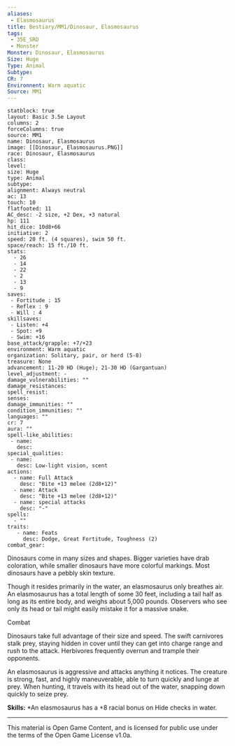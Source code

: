```yaml
---
aliases:
 - Elasmosaurus
title: Bestiary/MM1/Dinosaur, Elasmosaurus
tags: 
 - 35E_SRD
 - Monster
Monster: Dinosaur, Elasmosaurus
Size: Huge
Type: Animal
Subtype: 
CR: 7
Environnent: Warm aquatic
Source: MM1
---
```


```statblock
statblock: true
layout: Basic 3.5e Layout
columns: 2
forceColumns: true
source: MM1 
name: Dinosaur, Elasmosaurus
image: [[Dinosaur, Elasmosaurus.PNG]]
race: Dinosaur, Elasmosaurus
class: 
level: 
size: Huge
type: Animal
subtype: 
alignment: Always neutral
ac: 13
touch: 10
flatfooted: 11
AC_desc: -2 size, +2 Dex, +3 natural
hp: 111
hit_dice: 10d8+66
initiative: 2
speed: 20 ft. (4 squares), swim 50 ft.
space/reach: 15 ft./10 ft.
stats:
  - 26
  - 14
  - 22
  - 2
  - 13
  - 9
saves:
 - Fortitude : 15
 - Reflex : 9
 - Will : 4
skillsaves:
 - Listen: +4
 - Spot: +9
 - Swim: +16
base_attack/grapple: +7/+23
environment: Warm aquatic
organization: Solitary, pair, or herd (5-8)
treasure: None
advancement: 11-20 HD (Huge); 21-30 HD (Gargantuan)
level_adjustment: -
damage_vulnerabilities: ""
damage_resistances: 
spell_resist: 
senses: 
damage_immunities: ""
condition_immunities: ""
languages: ""
cr: 7
aura: ""
spell-like_abilities:
 - name: 
   desc: 
special_qualities:
 - name:
   desc: Low-light vision, scent
actions:
  - name: Full Attack
    desc: "Bite +13 melee (2d8+12)"
  - name: Attack
    desc: "Bite +13 melee (2d8+12)"
  - name: special attacks
    desc: "-"
spells:
  - ""
traits:
   - name: Feats
     desc: Dodge, Great Fortitude, Toughness (2)
combat_gear:  
```


Dinosaurs come in many sizes and shapes. Bigger varieties have drab coloration, while smaller dinosaurs have more colorful markings. Most dinosaurs have a pebbly skin texture.

Though it resides primarily in the water, an elasmosaurus only breathes air. An elasmosaurus has a total length of some 30 feet, including a tail half as long as its entire body, and weighs about 5,000 pounds. Observers who see only its head or tail might easily mistake it for a massive snake.

Combat

Dinosaurs take full advantage of their size and speed. The swift carnivores stalk prey, staying hidden in cover until they can get into charge range and rush to the attack. Herbivores frequently overrun and trample their opponents.

An elasmosaurus is aggressive and attacks anything it notices. The creature is strong, fast, and highly maneuverable, able to turn quickly and lunge at prey. When hunting, it travels with its head out of the water, snapping down quickly to seize prey.


**Skills:** *An elasmosaurus has a +8 racial bonus on Hide checks in water.

---

This material is Open Game Content, and is licensed for public use under the terms of the Open Game License v1.0a.
